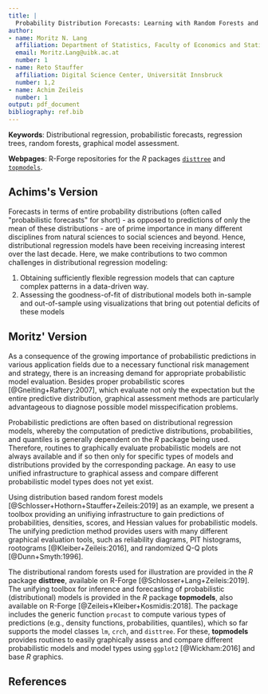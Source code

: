 ```yaml
---
title: |
  Probability Distribution Forecasts: Learning with Random Forests and Graphical Assessment 
author:
- name: Moritz N. Lang
  affiliation: Department of Statistics, Faculty of Economics and Statistics, Universität Innsbruck
  email: Moritz.Lang@uibk.ac.at
  number: 1
- name: Reto Stauffer
  affiliation: Digital Science Center, Universität Innsbruck
  number: 1,2
- name: Achim Zeileis
  number: 1 
output: pdf_document
bibliography: ref.bib
---
```


**Keywords**: Distributional regression, probabilistic forecasts, regression trees, random forests, graphical model assessment.

**Webpages**: R-Forge repositories for the *R* packages [`disttree`](https://R-Forge.R-project.org/projects/partykit/pkg/disttree/) and [`topmodels`](https://R-Forge.R-project.org/projects/topmodels/pkg/topmodels/).

## Achims's Version

Forecasts in terms of entire probability distributions (often called "probabilistic
forecasts" for short) - as opposed to predictions of only the mean of these
distributions - are of prime importance in many different disciplines
from natural sciences to social sciences and beyond. Hence, distributional
regression models have been receiving increasing interest over the last decade.
Here, we make contributions to two common challenges in distributional
regression modeling:

1. Obtaining sufficiently flexible regression models that can capture complex
patterns in a data-driven way.
2. Assessing the goodness-of-fit of distributional models both in-sample and
out-of-sample using visualizations that bring out potential deficits of these
models

## Moritz' Version

As a consequence of the growing importance of probabilistic predictions in
various application fields due to a necessary functional risk management and
strategy, there is an increasing demand for appropriate probabilistic model
evaluation. Besides proper probabilistic scores [@Gneiting+Raftery:2007], which
evaluate not only the expectation but the entire predictive distribution,
graphical assessment methods are particularly advantageous to diagnose possible
model misspecification problems.  

Probabilistic predictions are often based on distributional regression models,
whereby the computation of predictive distributions, probabilities, and
quantiles is generally dependent on the *R* package being used.  Therefore,
routines to graphically evaluate probabilistic models are not always available
and if so then only for specific types of models and distributions provided by
the corresponding package. An easy to use unified infrastructure to graphical
assess and compare different probabilistic model types does not yet exist.

Using distribution based random forest models
[@Schlosser+Hothorn+Stauffer+Zeileis:2019] as an example, we present a toolbox
providing an unifiying infrastructure to gain predictions of probabilities,
densities, scores, and Hessian values for probabilistic models. The unifying
prediction method provides users with many different graphical evaluation
tools, such as reliability diagrams, PIT histograms, rootograms
[@Kleiber+Zeileis:2016], and randomized Q-Q plots [@Dunn+Smyth:1996].

The distributional random forests used for illustration are provided in the *R*
package **disttree**, available on R-Forge [@Schlosser+Lang+Zeileis:2019]. The
unifying toolbox for inference and forecasting of probabilistic
(distributional) models is provided in the *R* package **topmodels**, also
available on R-Forge [@Zeileis+Kleiber+Kosmidis:2018]. The package includes the
generic function `procast` to compute various types of predictions (e.g.,
density functions, probabilities, quantiles), which so far supports the model
classes `lm`, `crch`, and `disttree`. For these, **topmodels** provides
routines to easily graphically assess and compare different probabilistic
models and model types using `ggplot2` [@Wickham:2016] and base *R* graphics. 

## References
